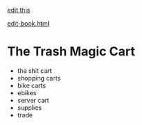 [edit this](edit-markdown-file.php?filename=trash-magic-cart.md)

[edit-book.html](edit-book.html)

# The Trash Magic Cart

 - the shit cart
 - shopping carts
 - bike carts
 - ebikes
 - server cart
 - supplies
 - trade
